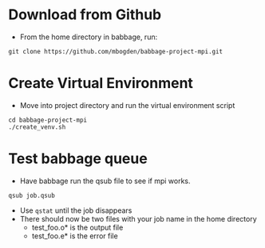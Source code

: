 # Download from Github
- From the home directory in babbage, run:
```
git clone https://github.com/mbogden/babbage-project-mpi.git
```

# Create Virtual Environment
- Move into project directory and run the virtual environment script
```
cd babbage-project-mpi
./create_venv.sh
```

# Test babbage queue
- Have babbage run the qsub file to see if mpi works.
```
qsub job.qsub
```
- Use `qstat` until the job disappears
- There should now be two files with your job name in the home directory
	- test_foo.o* is the output file
	- test_foo.e* is the error file 

